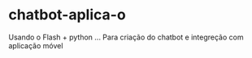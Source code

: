 # chatbot-aplica-o
Usando o Flash + python ... Para criação do chatbot e integreção com aplicação móvel
